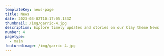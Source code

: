 ```yaml
---
templateKey: news-page
title: News
date: 2023-03-02T10:17:05.133Z
thumbnail: /img/garric-4.jpg
description: Explore timely updates and stories on our Clay theme News page. Stay informed, inspired, and engaged with our latest articles and news.
number: 4
pagetype:
  - main
featuredimage: /img/garric-4.jpg
---
```


